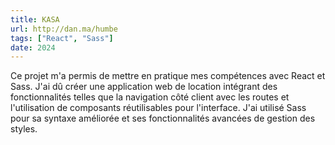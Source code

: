 ```yaml
---
title: KASA
url: http://dan.ma/humbe
tags: ["React", "Sass"]
date: 2024
---
```


Ce projet m'a permis de mettre en pratique mes compétences avec React et Sass. J'ai dû créer une application web de location intégrant des fonctionnalités telles que la navigation côté client avec les routes et l'utilisation de composants réutilisables pour l'interface. J'ai utilisé Sass pour sa syntaxe améliorée et ses fonctionnalités avancées de gestion des styles.